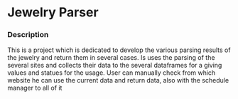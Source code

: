 <h1>Jewelry Parser</h1>

<h3>Description</h3>

<p>
    This is a project which is dedicated to develop the various parsing results of the jewelry and return them in several cases.
    Is uses the parsing of the several sites and collects their data to the several dataframes for a giving values and statues for the usage.
    User can manually check from which website he can use the current data and return data, also with the schedule manager to all of it
</p>

